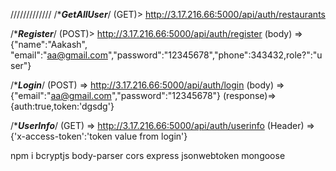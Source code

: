 /////////////
/******GetAllUser*****/
(GET)> http://3.17.216.66:5000/api/auth/restaurants

/******Register*****/
(POST)> http://3.17.216.66:5000/api/auth/register
(body) => {"name":"Aakash", "email":"aa@gmail.com","password":"12345678","phone":343432,role?":"user"}

/******Login*****/
(POST) => http://3.17.216.66:5000/api/auth/login
(body)  => {"email":"aa@gmail.com","password":"12345678"}
(response)=> {auth:true,token:'dgsdg'}

/******UserInfo*****/
(GET) => http://3.17.216.66:5000/api/auth/userinfo
(Header) => {'x-access-token':'token value from login'}


npm i bcryptjs body-parser cors express jsonwebtoken mongoose